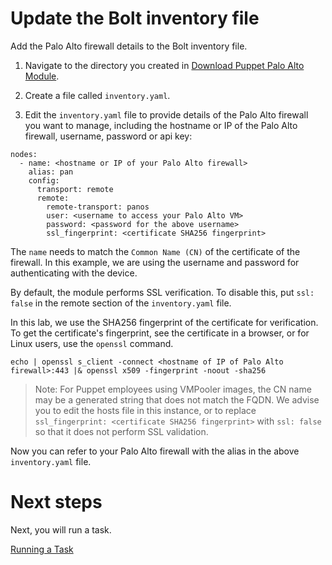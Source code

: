 # Update the Bolt inventory file

Add the Palo Alto firewall details to the Bolt inventory file.

1. Navigate to the directory you created in [Download Puppet Palo Alto Module](./../02-download-panos-module/README.md).

2. Create a file called `inventory.yaml`.

3. Edit the `inventory.yaml` file to provide details of the Palo Alto firewall you want to manage, including the hostname or IP of the Palo Alto firewall, username, password or api key: 

```
nodes:
  - name: <hostname or IP of your Palo Alto firewall>
    alias: pan
    config:
      transport: remote
      remote:
        remote-transport: panos
        user: <username to access your Palo Alto VM>
        password: <password for the above username>
        ssl_fingerprint: <certificate SHA256 fingerprint>
```

The `name` needs to match the `Common Name (CN)` of the certificate of the firewall. In this example, we are using the username and password for authenticating with the device. 

By default, the module performs SSL verification. To disable this, put `ssl: false` in the remote section of the `inventory.yaml` file. 

In this lab, we use the SHA256 fingerprint of the certificate for verification. To get the certificate's fingerprint, see the certificate in a browser, or for Linux users, use the `openssl` command.

```
echo | openssl s_client -connect <hostname of IP of Palo Alto firewall>:443 |& openssl x509 -fingerprint -noout -sha256
```

> Note: For Puppet employees using VMPooler images, the CN name may be a generated string that does not match the FQDN. We advise you to edit the hosts file in this instance, or to replace `ssl_fingerprint: <certificate SHA256 fingerprint>` with `ssl: false` so that it does not perform SSL validation.

Now you can refer to your Palo Alto firewall with the alias in the above `inventory.yaml` file.

# Next steps

Next, you will run a task.

[Running a Task](./../04-running-a-task/README.md)
